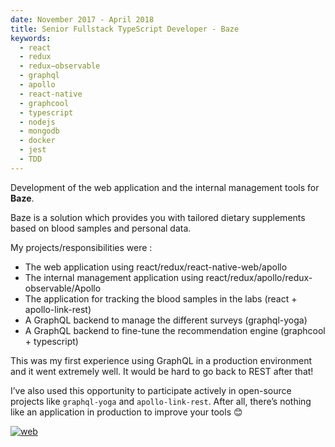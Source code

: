 ```yaml
---
date: November 2017 - April 2018
title: Senior Fullstack TypeScript Developer - Baze
keywords:
  - react
  - redux
  - redux−observable
  - graphql
  - apollo
  - react-native
  - graphcool
  - typescript
  - nodejs
  - mongodb
  - docker
  - jest
  - TDD
---
```


Development of the web application and the internal management tools for **Baze**.

Baze is a solution which provides you with tailored dietary supplements based on blood samples and personal data.

My projects/responsibilities were :

- The web application using react/redux/react-native-web/apollo
- The internal management application using react/redux/apollo/redux-observable/Apollo
- The application for tracking the blood samples in the labs (react + apollo-link-rest)
- A GraphQL backend to manage the different surveys (graphql-yoga)
- A GraphQL backend to fine-tune the recommendation engine (graphcool + typescript)

This was my first experience using GraphQL in a production environment and it went extremely well. It would be hard to go back to REST after that!

I’ve also used this opportunity to participate actively in open-source projects like `graphql-yoga` and `apollo-link-rest`. After all, there’s nothing like an application in production to improve your tools 😊

[![web](/web-badge.svg)](https://baze.com)
